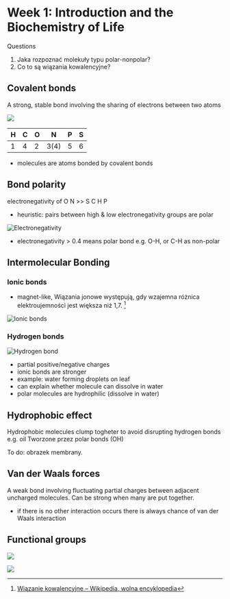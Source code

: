 #  Week 1: Introduction and the Biochemistry of Life

Questions

1. Jaka rozpoznać molekuły typu polar-nonpolar?
2. Co to są wiązania kowalencyjne?

## Covalent bonds

A strong, stable bond involving the sharing of electrons between two atoms

![](https://i.imgur.com/1Pz4Woo.png)


| H | C | O | N | P | S |
| -------- | -------- | -------- | -------- | -------- | -------- |
| 1     | 4     | 2     | 3(4) | 5 | 6 |

 - molecules are atoms bonded by covalent bonds

## Bond polarity

electronegativity of O N >> S C H P

 - heuristic: pairs between high & low electronegativity groups are polar

![Electronegativity](https://i.imgur.com/WlhGwF3.png)

 - electronegativity > 0.4 means polar bond e.g. O-H, or C-H as non-polar


## Intermolecular Bonding

### Ionic bonds

 - magnet-like, Wiązania jonowe występują, gdy wzajemna różnica elektroujemności jest większa niż 1,7. [^wiazania_jonowe]

[^wiazania_jonowe]: [Wiązanie kowalencyjne – Wikipedia, wolna encyklopedia](https://pl.wikipedia.org/wiki/Wi%C4%85zanie_kowalencyjne)

![Ionic bonds](https://i.imgur.com/uWXCLly.png)


### Hydrogen bonds

![Hydrogen bond](https://i.imgur.com/r9nvS3y.png)

 - partial positive/negative charges
 - ionic bonds are stronger
 - example: water forming droplets on leaf
 - can explain whether molecule can dissolve in water
 - polar molecules are hydrophilic (dissolve in water)

## Hydrophobic effect

Hydrophobic molecules clump togheter to avoid disrupting hydrogen bonds e.g. oil
Tworzone przez polar bonds (OH)

To do: obrazek membrany.

## Van der Waals forces

A weak bond involving fluctuating partial charges between adjacent uncharged molecules. Can be strong when many are put together.

 - if there is no other interaction occurs there is always chance of van der Waals interaction

## Functional groups

![](https://i.imgur.com/9N8GtHO.png)

![](https://i.imgur.com/FPM6RG9.png)

